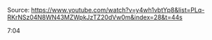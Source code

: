 Source: https://www.youtube.com/watch?v=y4wh1vbtYp8&list=PLq-RKrNSz04N8WN43MZWpkJzTZ20dVw0m&index=28&t=44s

7:04